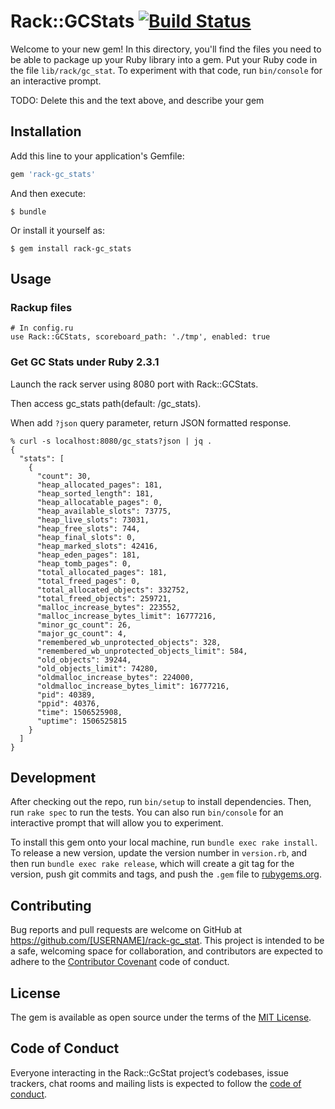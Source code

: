 # Rack::GCStats [![Build Status](https://travis-ci.org/SpringMT/rack-gc_stats.svg?branch=master)](https://travis-ci.org/SpringMT/rack-gc_stats)

Welcome to your new gem! In this directory, you'll find the files you need to be able to package up your Ruby library into a gem. Put your Ruby code in the file `lib/rack/gc_stat`. To experiment with that code, run `bin/console` for an interactive prompt.

TODO: Delete this and the text above, and describe your gem

## Installation

Add this line to your application's Gemfile:

```ruby
gem 'rack-gc_stats'
```

And then execute:

    $ bundle

Or install it yourself as:

    $ gem install rack-gc_stats

## Usage

### Rackup files

```
# In config.ru
use Rack::GCStats, scoreboard_path: './tmp', enabled: true
```

### Get GC Stats under Ruby 2.3.1

Launch the rack server using 8080 port with Rack::GCStats.

Then access gc_stats path(default: /gc_stats).

When add `?json` query parameter, return JSON formatted response.

```
% curl -s localhost:8080/gc_stats?json | jq .
{
  "stats": [
    {
      "count": 30,
      "heap_allocated_pages": 181,
      "heap_sorted_length": 181,
      "heap_allocatable_pages": 0,
      "heap_available_slots": 73775,
      "heap_live_slots": 73031,
      "heap_free_slots": 744,
      "heap_final_slots": 0,
      "heap_marked_slots": 42416,
      "heap_eden_pages": 181,
      "heap_tomb_pages": 0,
      "total_allocated_pages": 181,
      "total_freed_pages": 0,
      "total_allocated_objects": 332752,
      "total_freed_objects": 259721,
      "malloc_increase_bytes": 223552,
      "malloc_increase_bytes_limit": 16777216,
      "minor_gc_count": 26,
      "major_gc_count": 4,
      "remembered_wb_unprotected_objects": 328,
      "remembered_wb_unprotected_objects_limit": 584,
      "old_objects": 39244,
      "old_objects_limit": 74280,
      "oldmalloc_increase_bytes": 224000,
      "oldmalloc_increase_bytes_limit": 16777216,
      "pid": 40389,
      "ppid": 40376,
      "time": 1506525908,
      "uptime": 1506525815
    }
  ]
}
```

## Development

After checking out the repo, run `bin/setup` to install dependencies. Then, run `rake spec` to run the tests. You can also run `bin/console` for an interactive prompt that will allow you to experiment.

To install this gem onto your local machine, run `bundle exec rake install`. To release a new version, update the version number in `version.rb`, and then run `bundle exec rake release`, which will create a git tag for the version, push git commits and tags, and push the `.gem` file to [rubygems.org](https://rubygems.org).

## Contributing

Bug reports and pull requests are welcome on GitHub at https://github.com/[USERNAME]/rack-gc_stat. This project is intended to be a safe, welcoming space for collaboration, and contributors are expected to adhere to the [Contributor Covenant](http://contributor-covenant.org) code of conduct.

## License

The gem is available as open source under the terms of the [MIT License](http://opensource.org/licenses/MIT).

## Code of Conduct

Everyone interacting in the Rack::GcStat project’s codebases, issue trackers, chat rooms and mailing lists is expected to follow the [code of conduct](https://github.com/[USERNAME]/rack-gc_stat/blob/master/CODE_OF_CONDUCT.md).
